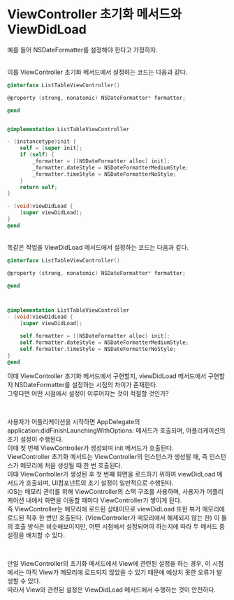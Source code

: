 # ViewController 초기화 메서드와 ViewDidLoad

예를 들어 NSDateFormatter를 설정해야 한다고 가정하자.<br>

<br>
이를 ViewController 초기화 메서드에서 설정하는 코드는 다음과 같다.<br>

```objective-c
@interface ListTableViewController()

@property (strong, nonatomic) NSDateFormatter* formatter;

@end


@implementation ListTableViewController

- (instancetype)init {
	self = [super init];
	if (self) {
		_formatter = [[NSDateFormatter alloc] init];
		_formatter.dateStyle = NSDateFormatterMediumStyle;
		_formatter.timeStyle = NSDateFormatterNoStyle;
	}
	return self;
}

- (void)viewDidLoad {
	[super viewDidLoad];
}
@end
```


<br>
똑같은 작업을 ViewDidLoad 메서드에서 설정하는 코드는 다음과 같다. <br>

```objective-c
@interface ListTableViewController()

@property (strong, nonatomic) NSDateFormatter* formatter;

@end



@implementation ListTableViewController
- (void)viewDidLoad {
	[super viewDidLoad];

	self.formatter = [[NSDateFormatter alloc] init];
	self.formatter.dateStyle = NSDateFormatterMediumStyle;
	self.formatter.timeStyle = NSDateFormatterNoStyle;
}
@end
```

이때 ViewController 초기화 메서드에서 구현할지, viewDidLoad 메서드에서 구현할지 NSDateFormatter를 설정하는 시점의 차이가 존재한다.<br>
그렇다면 어떤 시점에서 설정이 이루어지는 것이 적절할 것인가?<br>

<br>

사용자가 어플리케이션을 시작하면 AppDelegate의 application:didFinishLaunchingWithOptions: 메서드가 호출되며, 어플리케이션의 초기 설정이 수행된다.<br>
이때 첫 번째 ViewController가 생성되며 init 메서드가 호출된다.<br>
ViewController 초기화 메서드는 ViewController의 인스턴스가 생성될 때, 즉 인스턴스가 메모리에 처음 생성될 때 한 번 호출된다.<br>
이때 ViewController가 생성된 후 첫 번쨰 화면을 로드하기 위하여 viewDidLoad 메서드가 호출되며, UI컴포넌트의 초기 설정이 일반적으로 수행된다.<br>
iOS는 메모리 관리를 위해 ViewController의 스택 구조를 사용하며, 사용자가 어플리케이션 내에서 화면을 이동할 때마다 ViewController가 쌓이게 된다.<br>
즉 ViewController는 메모리에 로드된 상태이므로 viewDidLoad 또한 뷰가 메모리에 로드된 직후 한 번만 호출된다. (ViewController가 메모리에서 해제되지 않는 한)
이 둘의 호출 방식은 비슷해보이지만, 어떤 시점에서 설정되어야 하는지에 따라 두 메서드 중 설정을 배치할 수 있다.<br>

<br>

만일 ViewController의 초기화 메서드에서 View에 관련된 설정을 하는 경우, 이 시점에서는 아직 View가 메모리에 로드되지 않았을 수 있기 때문에 예상치 못한 오류가 발생할 수 있다.<br>
따라서 View와 관련된 설정은 ViewDidLoad 메서드에서 수행하는 것이 안전하다.
